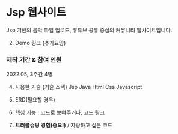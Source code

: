 # Jsp 웹사이트

Jsp 기반의 음악 파일 업로드, 유튜브 공유 중심의 커뮤니티 웹사이트입니다.

2. Demo 링크
(추가요망)

### 제작 기간 & 참여 인원
2022.05, 3주간
4명


4. 사용한 기술 (기술 스택)
Jsp Java
Html Css Javascript 

5. ERD(필요할 경우)

6. 핵심 기능 : 코드로 보여주거나, 코드 링크


7. **트러블슈팅 경험(중요!)** / 자랑하고 싶은 코드


